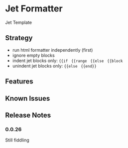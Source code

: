 # Jet Formatter

Jet Template

## Strategy
- run html formatter independently (first)
- ignore empty blocks
- indent jet blocks only:
  `{{if `
  `{{range `
  `{{else `
  `{{block `
- unindent jet blocks only:
  `{{else `
  `{{end}}`

## Features

## Known Issues

## Release Notes

### 0.0.26

Still fiddling
